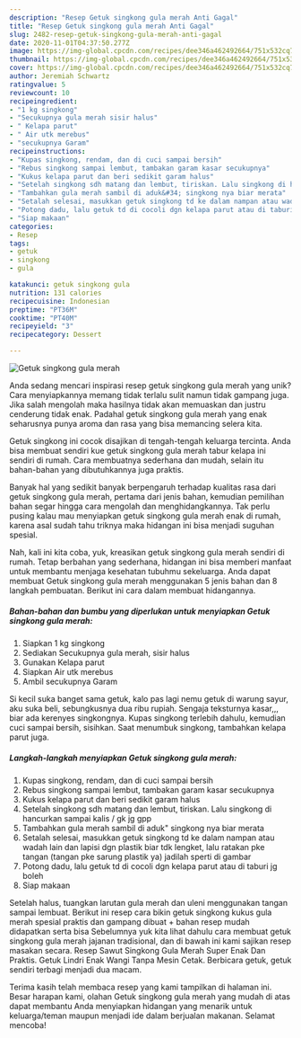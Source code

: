 ```yaml
---
description: "Resep Getuk singkong gula merah Anti Gagal"
title: "Resep Getuk singkong gula merah Anti Gagal"
slug: 2482-resep-getuk-singkong-gula-merah-anti-gagal
date: 2020-11-01T04:37:50.277Z
image: https://img-global.cpcdn.com/recipes/dee346a462492664/751x532cq70/getuk-singkong-gula-merah-foto-resep-utama.jpg
thumbnail: https://img-global.cpcdn.com/recipes/dee346a462492664/751x532cq70/getuk-singkong-gula-merah-foto-resep-utama.jpg
cover: https://img-global.cpcdn.com/recipes/dee346a462492664/751x532cq70/getuk-singkong-gula-merah-foto-resep-utama.jpg
author: Jeremiah Schwartz
ratingvalue: 5
reviewcount: 10
recipeingredient:
- "1 kg singkong"
- "Secukupnya gula merah sisir halus"
- " Kelapa parut"
- " Air utk merebus"
- "secukupnya Garam"
recipeinstructions:
- "Kupas singkong, rendam, dan di cuci sampai bersih"
- "Rebus singkong sampai lembut, tambakan garam kasar secukupnya"
- "Kukus kelapa parut dan beri sedikit garam halus"
- "Setelah singkong sdh matang dan lembut, tiriskan. Lalu singkong di hancurkan sampai kalis / gk jg gpp"
- "Tambahkan gula merah sambil di aduk&#34; singkong nya biar merata"
- "Setalah selesai, masukkan getuk singkong td ke dalam nampan atau wadah lain dan lapisi dgn plastik biar tdk lengket, lalu ratakan pke tangan (tangan pke sarung plastik ya) jadilah sperti di gambar"
- "Potong dadu, lalu getuk td di cocoli dgn kelapa parut atau di taburi jg boleh"
- "Siap makaan"
categories:
- Resep
tags:
- getuk
- singkong
- gula

katakunci: getuk singkong gula 
nutrition: 131 calories
recipecuisine: Indonesian
preptime: "PT36M"
cooktime: "PT40M"
recipeyield: "3"
recipecategory: Dessert

---
```



![Getuk singkong gula merah](https://img-global.cpcdn.com/recipes/dee346a462492664/751x532cq70/getuk-singkong-gula-merah-foto-resep-utama.jpg)

Anda sedang mencari inspirasi resep getuk singkong gula merah yang unik? Cara menyiapkannya memang tidak terlalu sulit namun tidak gampang juga. Jika salah mengolah maka hasilnya tidak akan memuaskan dan justru cenderung tidak enak. Padahal getuk singkong gula merah yang enak seharusnya punya aroma dan rasa yang bisa memancing selera kita.

Getuk singkong ini cocok disajikan di tengah-tengah keluarga tercinta. Anda bisa membuat sendiri kue getuk singkong gula merah tabur kelapa ini sendiri di rumah. Cara membuatnya sederhana dan mudah, selain itu bahan-bahan yang dibutuhkannya juga praktis.

Banyak hal yang sedikit banyak berpengaruh terhadap kualitas rasa dari getuk singkong gula merah, pertama dari jenis bahan, kemudian pemilihan bahan segar hingga cara mengolah dan menghidangkannya. Tak perlu pusing kalau mau menyiapkan getuk singkong gula merah enak di rumah, karena asal sudah tahu triknya maka hidangan ini bisa menjadi suguhan spesial.


Nah, kali ini kita coba, yuk, kreasikan getuk singkong gula merah sendiri di rumah. Tetap berbahan yang sederhana, hidangan ini bisa memberi manfaat untuk membantu menjaga kesehatan tubuhmu sekeluarga. Anda dapat membuat Getuk singkong gula merah menggunakan 5 jenis bahan dan 8 langkah pembuatan. Berikut ini cara dalam membuat hidangannya.

<!--inarticleads1-->

##### Bahan-bahan dan bumbu yang diperlukan untuk menyiapkan Getuk singkong gula merah:

1. Siapkan 1 kg singkong
1. Sediakan Secukupnya gula merah, sisir halus
1. Gunakan  Kelapa parut
1. Siapkan  Air utk merebus
1. Ambil secukupnya Garam


Si kecil suka banget sama getuk, kalo pas lagi nemu getuk di warung sayur, aku suka beli, sebungkusnya dua ribu rupiah. Sengaja teksturnya kasar,,, biar ada kerenyes singkongnya. Kupas singkong terlebih dahulu, kemudian cuci sampai bersih, sisihkan. Saat menumbuk singkong, tambahkan kelapa parut juga. 

<!--inarticleads2-->

##### Langkah-langkah menyiapkan Getuk singkong gula merah:

1. Kupas singkong, rendam, dan di cuci sampai bersih
1. Rebus singkong sampai lembut, tambakan garam kasar secukupnya
1. Kukus kelapa parut dan beri sedikit garam halus
1. Setelah singkong sdh matang dan lembut, tiriskan. Lalu singkong di hancurkan sampai kalis / gk jg gpp
1. Tambahkan gula merah sambil di aduk&#34; singkong nya biar merata
1. Setalah selesai, masukkan getuk singkong td ke dalam nampan atau wadah lain dan lapisi dgn plastik biar tdk lengket, lalu ratakan pke tangan (tangan pke sarung plastik ya) jadilah sperti di gambar
1. Potong dadu, lalu getuk td di cocoli dgn kelapa parut atau di taburi jg boleh
1. Siap makaan


Setelah halus, tuangkan larutan gula merah dan uleni menggunakan tangan sampai lembuat. Berikut ini resep cara bikin getuk singkong kukus gula merah spesial praktis dan gampang dibuat + bahan resep mudah didapatkan serta bisa Sebelumnya yuk kita lihat dahulu cara membuat getuk singkong gula merah jajanan tradisional, dan di bawah ini kami sajikan resep masakan secara. Resep Sawut Singkong Gula Merah Super Enak Dan Praktis. Getuk Lindri Enak Wangi Tanpa Mesin Cetak. Berbicara getuk, getuk sendiri terbagi menjadi dua macam. 

Terima kasih telah membaca resep yang kami tampilkan di halaman ini. Besar harapan kami, olahan Getuk singkong gula merah yang mudah di atas dapat membantu Anda menyiapkan hidangan yang menarik untuk keluarga/teman maupun menjadi ide dalam berjualan makanan. Selamat mencoba!
